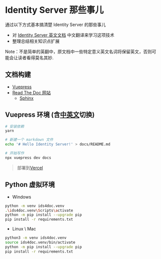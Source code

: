 # Identity Server 那些事儿
通过以下方式基本搞清楚 Identity Server 的那些事儿

* 对 [Identity Server 英文文档](https://identityserver4.readthedocs.io/en/latest/) 中文翻译来学习这项技术
* 整理总结相关知识点扩展

Note：不是简单的英翻中，原文档中一些特定意义英文名词将保留英文，否则可能会让读者看得莫名其妙.

## 文档构建
* [Vuepress](https://www.vuepress.cn)
* [Read The Doc 网站](https://readthedocs.org)
  * [Sphinx](https://docs.readthedocs.io/en/stable/intro/getting-started-with-sphinx.html)

## Vuepress 环境 (含[中英文](https://www.vuepress.cn/guide/i18n.html#%E7%AB%99%E7%82%B9%E5%A4%9A%E8%AF%AD%E8%A8%80%E9%85%8D%E7%BD%AE)切换)
```bash
# 安装依赖
yarn

# 新建一个 markdown 文件
echo '# Hello Identity Server!' > docs/README.md

# 开始写作
npx vuepress dev docs
```

> 部署到[Vercel](https://vercel.com/guides/deploying-vuepress-to-vercel)

## Python 虚拟环境

* Windows

```bash
python -m venv ids4doc.venv
.\ids4doc.venv\Scripts\activate
python -m pip install --upgrade pip 
pip install -r requirements.txt
```

* Linux \ Mac
    
```bash
python3 -m venv ids4doc.venv
source ids4doc.venv/bin/activate
python -m pip install --upgrade pip
pip install -r requirements.txt
```
